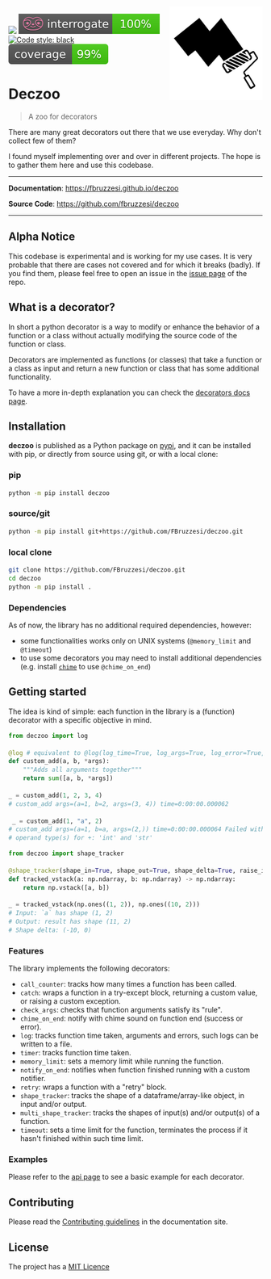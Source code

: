 <img src="docs/img/deczoo-logo.png" width=185 height=185 align="right">

![](https://img.shields.io/github/license/FBruzzesi/deczoo)
<img src ="docs/img/interrogate-shield.svg">
[![Code style: black](https://img.shields.io/badge/code%20style-black-000000.svg)](https://github.com/psf/black)
<img src ="docs/img/coverage.svg">

# Deczoo

> A zoo for decorators

There are many great decorators out there that we use everyday. Why don't collect few of them?

I found myself implementing over and over in different projects. The hope is to gather them here and use this codebase.

---

**Documentation**: https://fbruzzesi.github.io/deczoo

**Source Code**: https://github.com/fbruzzesi/deczoo

---

## Alpha Notice

This codebase is experimental and is working for my use cases. It is very probable that there are cases not covered and for which it breaks (badly). If you find them, please feel free to open an issue in the [issue page](https://github.com/FBruzzesi/deczoo/issues) of the repo.

## What is a decorator?

In short a python decorator is a way to modify or enhance the behavior of a function or a class without actually modifying the source code of the function or class.

Decorators are implemented as functions (or classes) that take a function or a class as input and return a new function or class that has some additional functionality.

To have a more in-depth explanation you can check the [decorators docs page](https://fbruzzesi.github.io/deczoo/decorators/intro/).

## Installation

**deczoo** is published as a Python package on [pypi](https://pypi.org/), and it can be installed with pip, or directly from source using git, or with a local clone:

### pip

```bash
python -m pip install deczoo
```

### source/git

```bash
python -m pip install git+https://github.com/FBruzzesi/deczoo.git
```

### local clone

```bash
git clone https://github.com/FBruzzesi/deczoo.git
cd deczoo
python -m pip install .
```

### Dependencies

As of now, the library has no additional required dependencies, however:

- some functionalities works only on UNIX systems (`@memory_limit` and `@timeout`)
- to use some decorators you may need to install additional dependencies (e.g. install [`chime`](https://github.com/MaxHalford/chime) to use `@chime_on_end`)

## Getting started

The idea is kind of simple: each function in the library is a (function) decorator with a specific objective in mind.

```python title="Example: log decorator"
from deczoo import log

@log # equivalent to @log(log_time=True, log_args=True, log_error=True, logging_fn=print)
def custom_add(a, b, *args):
    """Adds all arguments together"""
    return sum([a, b, *args])

_ = custom_add(1, 2, 3, 4)
# custom_add args=(a=1, b=2, args=(3, 4)) time=0:00:00.000062

 _ = custom_add(1, "a", 2)
# custom_add args=(a=1, b=a, args=(2,)) time=0:00:00.000064 Failed with error: unsupported
# operand type(s) for +: 'int' and 'str'
```

```python title="Example: shape_tracker decorator"
from deczoo import shape_tracker

@shape_tracker(shape_in=True, shape_out=True, shape_delta=True, raise_if_empty=True)
def tracked_vstack(a: np.ndarray, b: np.ndarray) -> np.ndarray:
    return np.vstack([a, b])

_ = tracked_vstack(np.ones((1, 2)), np.ones((10, 2)))
# Input: `a` has shape (1, 2)
# Output: result has shape (11, 2)
# Shape delta: (-10, 0)
```

### Features

The library implements the following decorators:

- `call_counter`: tracks how many times a function has been called.
- `catch`: wraps a function in a try-except block, returning a custom value, or raising a custom exception.
- `check_args`: checks that function arguments satisfy its "rule".
- `chime_on_end`: notify with chime sound on function end (success or error).
- `log`: tracks function time taken, arguments and errors, such logs can be written to a file.
- `timer`: tracks function time taken.
- `memory_limit`: sets a memory limit while running the function.
- `notify_on_end`: notifies when function finished running with a custom notifier.
- `retry`: wraps a function with a "retry" block.
- `shape_tracker`: tracks the shape of a dataframe/array-like object, in input and/or output.
- `multi_shape_tracker`: tracks the shapes of input(s) and/or output(s) of a function.
- `timeout`: sets a time limit for the function, terminates the process if it hasn't finished within such time limit.

### Examples

Please refer to the [api page](https://fbruzzesi.github.io/deczoo/api/decorators/) to see a basic example for each decorator.

## Contributing

Please read the [Contributing guidelines](https://fbruzzesi.github.io/deczoo/contribute/) in the documentation site.

## License

The project has a [MIT Licence](https://github.com/FBruzzesi/deczoo/blob/main/LICENSE)
